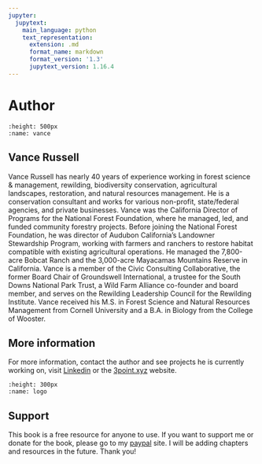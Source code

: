 ```yaml
---
jupyter:
  jupytext:
    main_language: python
    text_representation:
      extension: .md
      format_name: markdown
      format_version: '1.3'
      jupytext_version: 1.16.4
---
```


# Author

```{image} /vr.jpg
:height: 500px
:name: vance
```

## Vance Russell

Vance Russell has nearly 40 years of experience working in forest science & management, rewilding, biodiversity conservation, agricultural landscapes, restoration, and natural resources management. He is a conservation consultant and works for various non-profit, state/federal agencies, and private businesses. Vance was the California Director of Programs for the National Forest Foundation, where he managed, led, and funded community forestry projects. Before joining the National Forest Foundation, he was director of Audubon California’s Landowner Stewardship Program, working with farmers and ranchers to restore habitat compatible with existing agricultural operations. He managed the 7,800-acre Bobcat Ranch and the 3,000-acre Mayacamas Mountains Reserve in California. Vance is a member of the Civic Consulting Collaborative, the former Board Chair of Groundswell International, a trustee for the South Downs National Park Trust, a Wild Farm Alliance co-founder and board member, and serves on the Rewilding Leadership Council for the Rewilding Institute. Vance received his M.S. in Forest Science and Natural Resources Management from Cornell University and a B.A. in Biology from the College of Wooster.

## More information

For more information, contact the author and see projects he is currently working on, visit [Linkedin](https://www.linkedin.com/in/vance-russell-ab596810/) or the [3point.xyz](https://3point.xyz) website.

```{image} /logo.png
:height: 300px
:name: logo
```

## Support

This book is a free resource for anyone to use. If you want to support me or donate for the book, please go to my [paypal](https://paypal.me/3point.xyz) site. I will be adding chapters and resources in the future. Thank you!
